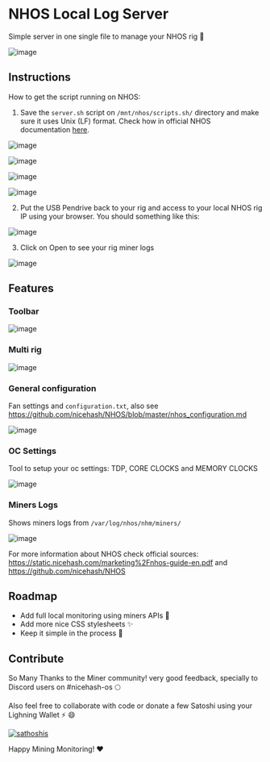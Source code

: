 # NHOS Local Log Server

Simple server in one single file to manage your NHOS rig :rocket:

![image](https://user-images.githubusercontent.com/30659361/111986242-affd0e00-8adb-11eb-975a-6c3cbe1397e0.png)

## Instructions 

How to get the script running on NHOS:

1. Save the `server.sh` script on `/mnt/nhos/scripts.sh/` directory and make sure it uses Unix (LF) format. Check how in official NHOS documentation [here](https://github.com/nicehash/NHOS/blob/master/nhos_boot_scripts.md).

![image](https://user-images.githubusercontent.com/30659361/115125091-9b515000-9f8b-11eb-9948-89c75c08aede.png)

![image](https://user-images.githubusercontent.com/30659361/115119971-a054d600-9f70-11eb-96cf-9d9f5ce72d74.png)

![image](https://user-images.githubusercontent.com/30659361/115120003-bd89a480-9f70-11eb-9dd1-ac4517478e53.png)

![image](https://user-images.githubusercontent.com/30659361/115120026-d3976500-9f70-11eb-9136-6c192dbc9d11.png)

2. Put the USB Pendrive back to your rig and access to your local NHOS rig IP using your browser. You should  something like this:

![image](https://user-images.githubusercontent.com/30659361/115120118-62a47d00-9f71-11eb-96b7-9e07d7779932.png)

3. Click on Open to see your rig miner logs

![image](https://user-images.githubusercontent.com/30659361/115120357-a3e95c80-9f72-11eb-9784-67a69e77f13f.png)

## Features

### Toolbar

![image](https://user-images.githubusercontent.com/30659361/111987413-38c87980-8add-11eb-9a0d-2bf65316d05a.png)

### Multi rig

![image](https://user-images.githubusercontent.com/30659361/111991920-d5414a80-8ae2-11eb-948d-f50205851b7c.png)

### General configuration

Fan settings and `configuration.txt`, also see https://github.com/nicehash/NHOS/blob/master/nhos_configuration.md

![image](https://user-images.githubusercontent.com/30659361/111992100-07eb4300-8ae3-11eb-8436-f9ae5df592ad.png)

### OC Settings

Tool to setup your oc settings: TDP, CORE CLOCKS and MEMORY CLOCKS

![image](https://user-images.githubusercontent.com/30659361/111990970-c7d79080-8ae1-11eb-9277-f98818712352.png)

### Miners Logs

Shows miners logs from `/var/log/nhos/nhm/miners/`

![image](https://user-images.githubusercontent.com/30659361/111988739-dff9e080-8ade-11eb-891b-764788c99011.png)

For more information about NHOS check official sources: https://static.nicehash.com/marketing%2Fnhos-guide-en.pdf and https://github.com/nicehash/NHOS

## Roadmap

- Add full local monitoring using miners APIs :rocket:
- Add more nice CSS stylesheets :sparkles:
- Keep it simple in the process :100:

## Contribute

So Many Thanks to the Miner community! very good feedback, specially to Discord users on #nicehash-os 🌕

Also feel free to collaborate with code or donate a few Satoshi using your Lighning Wallet ⚡ :smile:

[![sathoshis](https://img.shields.io/badge/Donate-Satoshi%20%E2%9A%A1-blueviolet)](https://totakaro.github.io/donate)

Happy Mining Monitoring! :heart:
